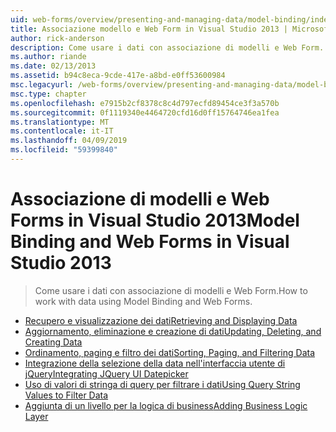 ```yaml
---
uid: web-forms/overview/presenting-and-managing-data/model-binding/index
title: Associazione modello e Web Form in Visual Studio 2013 | Microsoft Docs
author: rick-anderson
description: Come usare i dati con associazione di modelli e Web Form.
ms.author: riande
ms.date: 02/13/2013
ms.assetid: b94c8eca-9cde-417e-a8bd-e0ff53600984
msc.legacyurl: /web-forms/overview/presenting-and-managing-data/model-binding
msc.type: chapter
ms.openlocfilehash: e7915b2cf8378c8c4d797ecfd89454ce3f3a570b
ms.sourcegitcommit: 0f1119340e4464720cfd16d0ff15764746ea1fea
ms.translationtype: MT
ms.contentlocale: it-IT
ms.lasthandoff: 04/09/2019
ms.locfileid: "59399840"
---
```

# <a name="model-binding-and-web-forms-in-visual-studio-2013"></a><span data-ttu-id="75acb-103">Associazione di modelli e Web Forms in Visual Studio 2013</span><span class="sxs-lookup"><span data-stu-id="75acb-103">Model Binding and Web Forms in Visual Studio 2013</span></span>

> <span data-ttu-id="75acb-104">Come usare i dati con associazione di modelli e Web Form.</span><span class="sxs-lookup"><span data-stu-id="75acb-104">How to work with data using Model Binding and Web Forms.</span></span>


- [<span data-ttu-id="75acb-105">Recupero e visualizzazione dei dati</span><span class="sxs-lookup"><span data-stu-id="75acb-105">Retrieving and Displaying Data</span></span>](retrieving-data.md)
- [<span data-ttu-id="75acb-106">Aggiornamento, eliminazione e creazione di dati</span><span class="sxs-lookup"><span data-stu-id="75acb-106">Updating, Deleting, and Creating Data</span></span>](updating-deleting-and-creating-data.md)
- [<span data-ttu-id="75acb-107">Ordinamento, paging e filtro dei dati</span><span class="sxs-lookup"><span data-stu-id="75acb-107">Sorting, Paging, and Filtering Data</span></span>](sorting-paging-and-filtering-data.md)
- [<span data-ttu-id="75acb-108">Integrazione della selezione della data nell'interfaccia utente di jQuery</span><span class="sxs-lookup"><span data-stu-id="75acb-108">Integrating JQuery UI Datepicker</span></span>](integrating-jquery-ui.md)
- [<span data-ttu-id="75acb-109">Uso di valori di stringa di query per filtrare i dati</span><span class="sxs-lookup"><span data-stu-id="75acb-109">Using Query String Values to Filter Data</span></span>](using-query-string-values-to-retrieve-data.md)
- [<span data-ttu-id="75acb-110">Aggiunta di un livello per la logica di business</span><span class="sxs-lookup"><span data-stu-id="75acb-110">Adding Business Logic Layer</span></span>](adding-business-logic-layer.md)
